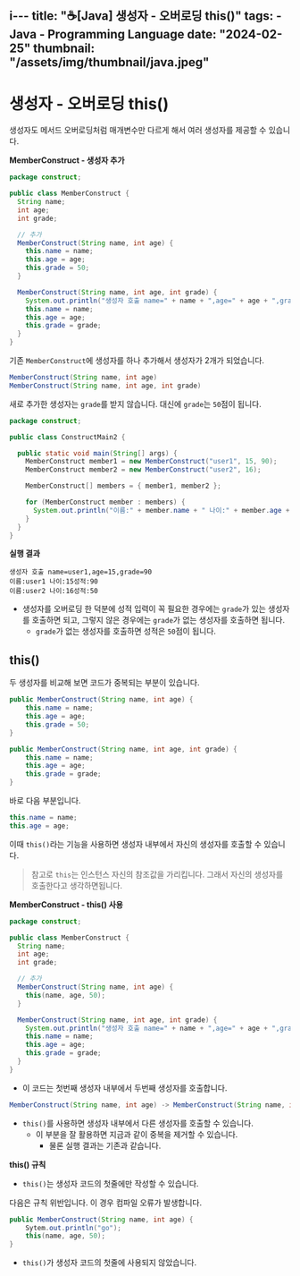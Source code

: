 i---
title: "☕️[Java] 생성자 - 오버로딩 this()"
tags:
    - Java
    - Programming Language
date: "2024-02-25"
thumbnail: "/assets/img/thumbnail/java.jpeg"
---

# 생성자 - 오버로딩 this()
생성자도 메서드 오버로딩처럼 매개변수만 다르게 해서 여러 생성자를 제공할 수 있습니다.

**MemberConstruct - 생성자 추가**
```java
package construct;

public class MemberConstruct {
  String name;
  int age;
  int grade;

  // 추가
  MemberConstruct(String name, int age) {
    this.name = name;
    this.age = age;
    this.grade = 50;
  }

  MemberConstruct(String name, int age, int grade) {
    System.out.println("생성자 호출 name=" + name + ",age=" + age + ",grade=" + grade);
    this.name = name;
    this.age = age;
    this.grade = grade;
  }
}
```

기존 `MemberConstruct`에 생성자를 하나 추가해서 생성자가 2개가 되었습니다.
```java
MemberConstruct(String name, int age)
MemberConstruct(String name, int age, int grade)
```

새로 추가한 생성자는 `grade`를 받지 않습니다. 대신에 `grade`는 `50`점이 됩니다.

```java
package construct;

public class ConstructMain2 {

  public static void main(String[] args) {
    MemberConstruct member1 = new MemberConstruct("user1", 15, 90);
    MemberConstruct member2 = new MemberConstruct("user2", 16);

    MemberConstruct[] members = { member1, member2 };

    for (MemberConstruct member : members) {
      System.out.println("이름:" + member.name + " 나이:" + member.age + "성적:" + member.grade);
    }
  }
}
```

**실행 결과**
```
생성자 호출 name=user1,age=15,grade=90
이름:user1 나이:15성적:90
이름:user2 나이:16성적:50
```

* 생성자를 오버로딩 한 덕분에 성적 입력이 꼭 필요한 경우에는 `grade`가 있는 생성자를 호출하면 되고, 그렇지 않은 경우에는 `grade`가 없는 생성자를 호출하면 됩니다.
    * `grade`가 없는 생성자를 호출하면 성적은 `50`점이 됩니다.

## this()
두 생성자를 비교해 보면 코드가 중복되는 부분이 있습니다.
```java
public MemberConstruct(String name, int age) {
    this.name = name;
    this.age = age;
    this.grade = 50;
}

public MemberConstruct(String name, int age, int grade) {
    this.name = name; 
    this.age = age;
    this.grade = grade;
}
```

바로 다음 부분입니다.
```java
this.name = name;
this.age = age;
```

이때 `this()`라는 기능을 사용하면 생성자 내부에서 자신의 생성자를 호출할 수 있습니다.

> 참고로 `this`는 인스턴스 자신의 참조값을 가리킵니다. 그래서 자신의 생성자를 호출한다고 생각하면됩니다.

**MemberConstruct - this() 사용**
```java
package construct;

public class MemberConstruct {
  String name;
  int age;
  int grade;

  // 추가
  MemberConstruct(String name, int age) {
    this(name, age, 50);
  }

  MemberConstruct(String name, int age, int grade) {
    System.out.println("생성자 호출 name=" + name + ",age=" + age + ",grade=" + grade);
    this.name = name;
    this.age = age;
    this.grade = grade;
  }
}
```

* 이 코드는 첫번째 생성자 내부에서 두번째 생성자를 호출합니다.
```java
MemberConstruct(String name, int age) -> MemberConstruct(String name, int age, int grade)
```

* `this()`를 사용하면 생성자 내부에서 다른 생성자를 호출할 수 있습니다.
    * 이 부분을 잘 활용하면 지금과 같이 중복을 제거할 수 있습니다.
        * 물론 실행 결과는 기존과 같습니다.

**this() 규칙**
* `this()`는 생성자 코드의 첫줄에만 작성할 수 있습니다.

다음은 규칙 위반입니다.
이 경우 컴파일 오류가 발생합니다.
```java
public MemberConstruct(String name, int age) {
    Sytem.out.println("go");
    this(name, age, 50);
}
```
* `this()`가 생성자 코드의 첫줄에 사용되지 않았습니다.
